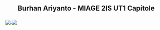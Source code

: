 ## <p align="center">Burhan Ariyanto - MIAGE 2IS UT1 Capitole </p>

<a href="https://github.com/anuraghazra/github-readme-stats">
  <img align="center" src="https://github-readme-stats.vercel.app/api?username=ariyanto-99&theme=gradient" />
</a>

<a href="https://github.com/anuraghazra/github-readme-stats">
  <img align="center" src="https://github-readme-stats.vercel.app/api/top-langs/?username=ariyanto-99&langs_count=8&theme=kacho_ga" />
</a>


